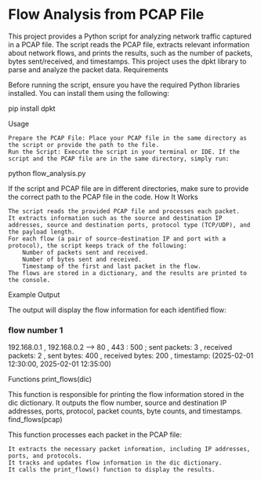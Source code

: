 # Flow Analysis from PCAP File

This project provides a Python script for analyzing network traffic captured in a PCAP file. The script reads the PCAP file, extracts relevant information about network flows, and prints the results, such as the number of packets, bytes sent/received, and timestamps. This project uses the dpkt library to parse and analyze the packet data.
Requirements

Before running the script, ensure you have the required Python libraries installed. You can install them using the following:

pip install dpkt

Usage

    Prepare the PCAP File: Place your PCAP file in the same directory as the script or provide the path to the file.
    Run the Script: Execute the script in your terminal or IDE. If the script and the PCAP file are in the same directory, simply run:

python flow_analysis.py

If the script and PCAP file are in different directories, make sure to provide the correct path to the PCAP file in the code.
How It Works

    The script reads the provided PCAP file and processes each packet.
    It extracts information such as the source and destination IP addresses, source and destination ports, protocol type (TCP/UDP), and the payload length.
    For each flow (a pair of source-destination IP and port with a protocol), the script keeps track of the following:
        Number of packets sent and received.
        Number of bytes sent and received.
        Timestamp of the first and last packet in the flow.
    The flows are stored in a dictionary, and the results are printed to the console.

Example Output

The output will display the flow information for each identified flow:

### flow number 1
192.168.0.1 , 192.168.0.2 --> 80 , 443 : 500 ; sent packets: 3 , received packets: 2 , sent bytes: 400 , received bytes: 200 , timestamp: (2025-02-01 12:30:00, 2025-02-01 12:35:00)

Functions
print_flows(dic)

This function is responsible for printing the flow information stored in the dic dictionary. It outputs the flow number, source and destination IP addresses, ports, protocol, packet counts, byte counts, and timestamps.
find_flows(pcap)

This function processes each packet in the PCAP file:

    It extracts the necessary packet information, including IP addresses, ports, and protocols.
    It tracks and updates flow information in the dic dictionary.
    It calls the print_flows() function to display the results.
